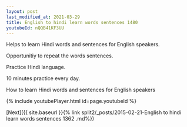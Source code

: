 ```yaml
---
layout: post
last_modified_at: 2021-03-29
title: English to hindi learn words sentences 1480 
youtubeId: nQQB41KF3UU
---
```

 
 
Helps to learn Hindi words and sentences for English speakers.

Opportunitiy to repeat the words sentences. 

Practice Hindi language. 
 
10 minutes practice every day. 
 
How to learn Hindi words and sentences for English speakers 
 
{% include youtubePlayer.html id=page.youtubeId %}
 
 
[Next]({{ site.baseurl }}{% link  split2/_posts/2015-02-21-English to hindi learn words sentences 1362 .md%})
 

